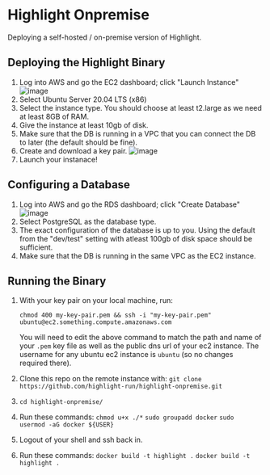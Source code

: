 # Highlight Onpremise

Deploying a self-hosted / on-premise version of Highlight.

## Deploying the Highlight Binary

1. Log into AWS and go the EC2 dashboard; click "Launch Instance"
   ![image](https://user-images.githubusercontent.com/20292680/116501234-8cad4780-a86d-11eb-8a67-d12693bcfac2.png)
2. Select Ubuntu Server 20.04 LTS (x86)
3. Select the instance type. You should choose at least t2.large as we need at least 8GB of RAM.
4. Give the instance at least 10gb of disk.
5. Make sure that the DB is running in a VPC that you can connect the DB to later (the default should be fine).
6. Create and download a key pair.
   ![image](https://user-images.githubusercontent.com/20292680/116502242-41e0ff00-a870-11eb-923b-906e9ae4d22a.png)
7. Launch your instanace!

## Configuring a Database

1. Log into AWS and go the RDS dashboard; click "Create Database"
   ![image](https://user-images.githubusercontent.com/20292680/116501695-b7e46680-a86e-11eb-99c6-1b2b5a30dc3f.png)
2. Select PostgreSQL as the database type.
3. The exact configuration of the database is up to you. Using the default from the "dev/test" setting with atleast 100gb of disk space should be sufficient.
4. Make sure that the DB is running in the same VPC as the EC2 instance.

## Running the Binary

1. With your key pair on your local machine, run:

   `chmod 400 my-key-pair.pem && ssh -i "my-key-pair.pem" ubuntu@ec2.something.compute.amazonaws.com`

   You will need to edit the above command to match the path and name of your `.pem` key file as well as the public dns url of your ec2 instance. The username for any ubuntu ec2 instance is `ubuntu` (so no changes required there).

2. Clone this repo on the remote instance with: `git clone https://github.com/highlight-run/highlight-onpremise.git`
3. `cd highlight-onpremise/`
4. Run these commands:
   `chmod u+x ./*`
   `sudo groupadd docker`
   `sudo usermod -aG docker ${USER}`
5. Logout of your shell and ssh back in.
6. Run these commands:
   `docker build -t highlight .`
   `docker build -t highlight .`
